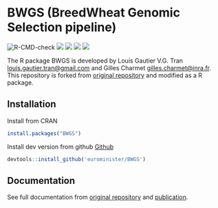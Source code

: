 # BWGS (BreedWheat Genomic Selection pipeline)

![R-CMD-check](https://github.com/byzheng/BWGS/workflows/R-CMD-check/badge.svg)
[![](https://www.r-pkg.org/badges/version/BWGS?color=green)](https://cran.r-project.org/package=BWGS)
[![](http://cranlogs.r-pkg.org/badges/grand-total/BWGS?color=green)](https://cran.r-project.org/package=BWGS)
[![](http://cranlogs.r-pkg.org/badges/last-month/BWGS?color=green)](https://cran.r-project.org/package=BWGS)
[![](http://cranlogs.r-pkg.org/badges/last-week/BWGS?color=green)](https://cran.r-project.org/package=BWGS)

The R package BWGS is developed by Louis Gautier V.G. Tran <louis.gautier.tran@gmail.com> and Gilles Charmet <gilles.charmet@inra.fr>. This repository is forked from [original repository](https://forgemia.inra.fr/umr-gdec/bwgs) and modified as a R package.


## Installation

Install from CRAN

```r
install.packages("BWGS")
```

Install dev version from github [Github](https://github.com/eurominister/BWGS) 

```r
devtools::install_github('eurominister/BWGS')
```

## Documentation

See full documentation from [original repository](https://forgemia.inra.fr/umr-gdec/bwgs) and [publication](https://journals.plos.org/plosone/article?id=10.1371/journal.pone.0222733).
